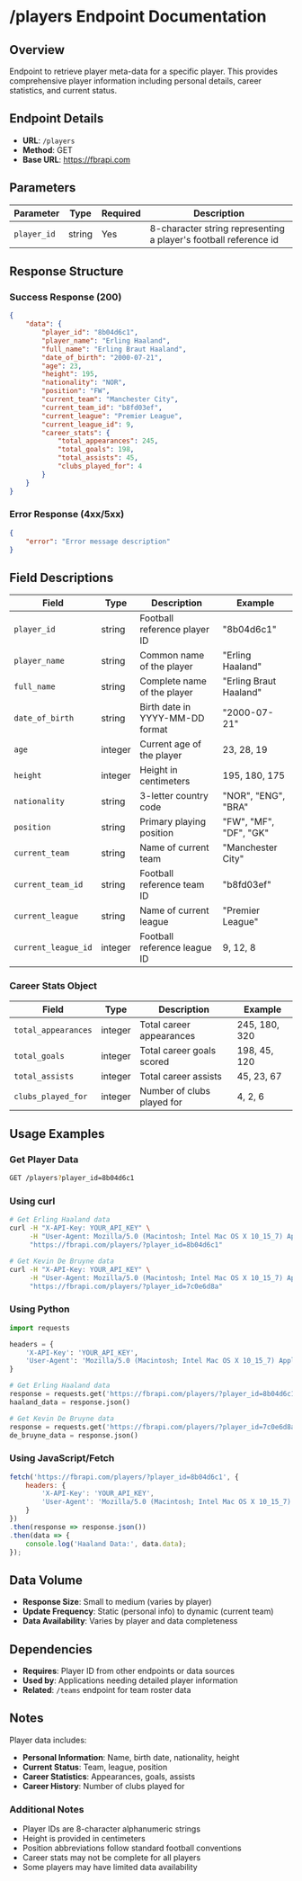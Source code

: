 # /players Endpoint Documentation

## Overview
Endpoint to retrieve player meta-data for a specific player. This provides comprehensive player information including personal details, career statistics, and current status.

## Endpoint Details
- **URL**: `/players`
- **Method**: GET
- **Base URL**: https://fbrapi.com

## Parameters

| Parameter | Type | Required | Description |
|-----------|------|----------|-------------|
| `player_id` | string | Yes | 8-character string representing a player's football reference id |

## Response Structure

### Success Response (200)
```json
{
    "data": {
        "player_id": "8b04d6c1",
        "player_name": "Erling Haaland",
        "full_name": "Erling Braut Haaland",
        "date_of_birth": "2000-07-21",
        "age": 23,
        "height": 195,
        "nationality": "NOR",
        "position": "FW",
        "current_team": "Manchester City",
        "current_team_id": "b8fd03ef",
        "current_league": "Premier League",
        "current_league_id": 9,
        "career_stats": {
            "total_appearances": 245,
            "total_goals": 198,
            "total_assists": 45,
            "clubs_played_for": 4
        }
    }
}
```

### Error Response (4xx/5xx)
```json
{
    "error": "Error message description"
}
```

## Field Descriptions

| Field | Type | Description | Example |
|-------|------|-------------|---------|
| `player_id` | string | Football reference player ID | "8b04d6c1" |
| `player_name` | string | Common name of the player | "Erling Haaland" |
| `full_name` | string | Complete name of the player | "Erling Braut Haaland" |
| `date_of_birth` | string | Birth date in YYYY-MM-DD format | "2000-07-21" |
| `age` | integer | Current age of the player | 23, 28, 19 |
| `height` | integer | Height in centimeters | 195, 180, 175 |
| `nationality` | string | 3-letter country code | "NOR", "ENG", "BRA" |
| `position` | string | Primary playing position | "FW", "MF", "DF", "GK" |
| `current_team` | string | Name of current team | "Manchester City" |
| `current_team_id` | string | Football reference team ID | "b8fd03ef" |
| `current_league` | string | Name of current league | "Premier League" |
| `current_league_id` | integer | Football reference league ID | 9, 12, 8 |

### Career Stats Object
| Field | Type | Description | Example |
|-------|------|-------------|---------|
| `total_appearances` | integer | Total career appearances | 245, 180, 320 |
| `total_goals` | integer | Total career goals scored | 198, 45, 120 |
| `total_assists` | integer | Total career assists | 45, 23, 67 |
| `clubs_played_for` | integer | Number of clubs played for | 4, 2, 6 |

## Usage Examples

### Get Player Data
```bash
GET /players?player_id=8b04d6c1
```

### Using curl
```bash
# Get Erling Haaland data
curl -H "X-API-Key: YOUR_API_KEY" \
     -H "User-Agent: Mozilla/5.0 (Macintosh; Intel Mac OS X 10_15_7) AppleWebKit/537.36" \
     "https://fbrapi.com/players/?player_id=8b04d6c1"

# Get Kevin De Bruyne data
curl -H "X-API-Key: YOUR_API_KEY" \
     -H "User-Agent: Mozilla/5.0 (Macintosh; Intel Mac OS X 10_15_7) AppleWebKit/537.36" \
     "https://fbrapi.com/players/?player_id=7c0e6d8a"
```

### Using Python
```python
import requests

headers = {
    'X-API-Key': 'YOUR_API_KEY',
    'User-Agent': 'Mozilla/5.0 (Macintosh; Intel Mac OS X 10_15_7) AppleWebKit/537.36'
}

# Get Erling Haaland data
response = requests.get('https://fbrapi.com/players/?player_id=8b04d6c1', headers=headers)
haaland_data = response.json()

# Get Kevin De Bruyne data
response = requests.get('https://fbrapi.com/players/?player_id=7c0e6d8a', headers=headers)
de_bruyne_data = response.json()
```

### Using JavaScript/Fetch
```javascript
fetch('https://fbrapi.com/players/?player_id=8b04d6c1', {
    headers: {
        'X-API-Key': 'YOUR_API_KEY',
        'User-Agent': 'Mozilla/5.0 (Macintosh; Intel Mac OS X 10_15_7) AppleWebKit/537.36'
    }
})
.then(response => response.json())
.then(data => {
    console.log('Haaland Data:', data.data);
});
```

## Data Volume
- **Response Size**: Small to medium (varies by player)
- **Update Frequency**: Static (personal info) to dynamic (current team)
- **Data Availability**: Varies by player and data completeness

## Dependencies
- **Requires**: Player ID from other endpoints or data sources
- **Used by**: Applications needing detailed player information
- **Related**: `/teams` endpoint for team roster data

## Notes

Player data includes:

- **Personal Information**: Name, birth date, nationality, height
- **Current Status**: Team, league, position
- **Career Statistics**: Appearances, goals, assists
- **Career History**: Number of clubs played for

### Additional Notes
- Player IDs are 8-character alphanumeric strings
- Height is provided in centimeters
- Position abbreviations follow standard football conventions
- Career stats may not be complete for all players
- Some players may have limited data availability 